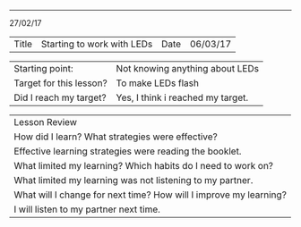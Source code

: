---
27/02/17

<table>
  <tr>
    <td>Title</td>
    <td>Starting to work with LEDs</td>
    <td>Date</td>
    <td>06/03/17</td>
  </tr>
</table>


<table>
  <tr>
    <td>Starting point:</td>
    <td>Not knowing anything about LEDs</td>
  </tr>
  <tr>
    <td>Target for this lesson?</td>
    <td>To make LEDs flash</td>
  </tr>
  <tr>
    <td>Did I reach my target? 
</td>
    <td> Yes, I think i reached my target.</td>
  </tr>
</table>


<table>
  <tr>
    <td>Lesson Review</td>
  </tr>
  <tr>
    <td>How did I learn? What strategies were effective? </td>
  </tr>
  <tr>
    <td>
Effective learning strategies were reading the booklet.</td>
  </tr>
  <tr>
    <td>What limited my learning? Which habits do I need to work on? </td>
  </tr>
  <tr>
    <td>
What limited my learning was not listening to my partner.</td>
  </tr>
  <tr>
    <td>What will I change for next time? How will I improve my learning?</td>
  </tr>
  <tr>
    <td>
I will listen to my partner next time.</td>
  </tr>
</table>


